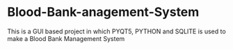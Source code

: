 # Blood-Bank-anagement-System
This is a GUI based project in which PYQT5, PYTHON and SQLITE is used to make a Blood Bank Management System
